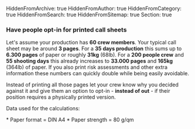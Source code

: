 HiddenFromArchive: true
HiddenFromAuthor: true
HiddenFromCategory: true
HiddenFromSearch: true
HiddenFromSitemap: true
Section: true

### Have people opt-in for printed call sheets

Let's assume your production has **60 crew members**. Your typical call sheet may be around **3 pages**. For a **35 days production** this sums up to **6.300 pages** of paper or roughly **31kg** (68lb). For a **200 people crew** and **55 shooting days** this already increases to **33.000 pages** and **165kg** (364lb) of paper. If you also print risk assessments and other extra information these numbers can quickly double while being easily avoidable.

Instead of printing all those pages let your crew know why you decided against it and give them an option to opt-in - **instead of out** - if their position requires a physically printed version.

<p class="text-white-75 font-weight-light">Data used for the calculations:</p>
* Paper format = DIN A4
* Paper strength = 80 g/qm
